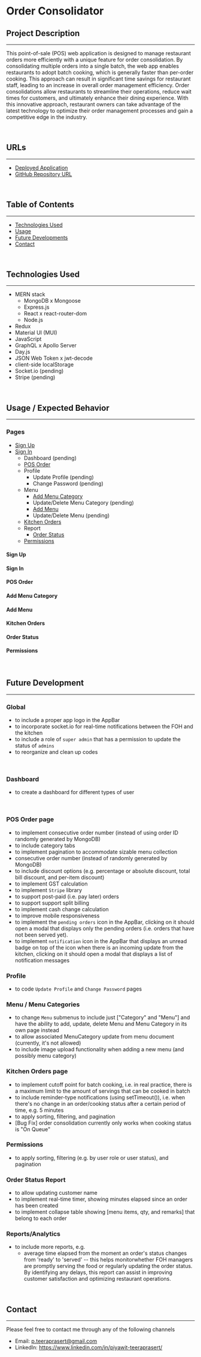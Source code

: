# **Order Consolidator**

## **Project Description**
---
This point-of-sale (POS) web application is designed to manage restaurant orders more efficiently with a unique feature for order consolidation. By consolidating multiple orders into a single batch, the web app enables restaurants to adopt batch cooking, which is generally faster than per-order cooking. This approach can result in significant time savings for restaurant staff, leading to an increase in overall order management efficiency. Order consolidations allow restaurants to streamline their operations, reduce wait times for customers, and ultimately enhance their dining experience. With this innovative approach, restaurant owners can take advantage of the latest technology to optimize their order management processes and gain a competitive edge in the industry.

<br>

## **URLs**
---
- [Deployed Application]()
- [GitHub Repository URL](https://github.com/jouriena11/pos-order-consolidator)

<br>

## **Table of Contents**
---
- [Technologies Used](#technologies-used)
- [Usage](#usage--expected-behavior)
- [Future Developments](#future-development)
- [Contact](#contact)

<br>

## **Technologies Used**
---
- MERN stack
    - MongoDB x Mongoose
    - Express.js
    - React x react-router-dom
    - Node.js
- Redux
- Material UI (MUI)
- JavaScript
- GraphQL x Apollo Server
- Day.js
- JSON Web Token x jwt-decode
- client-side localStorage
- Socket.io (pending)
- Stripe (pending)

<br>

## **Usage / Expected Behavior**

---
### **Pages**
- [Sign Up](#sign-up)
- [Sign In](#sign-in)
    - Dashboard (pending)
    - [POS Order](#pos-order)
    - Profile
        - Update Profile (pending)
        - Change Password (pending)
    - Menu
        - [Add Menu Category](#add-menu-category)
        - Update/Delete Menu Category (pending)
        - [Add Menu](#add-menu)
        - Update/Delete Menu (pending)
    - [Kitchen Orders](#kitchen-orders)
    - Report
        - [Order Status](#order-status)
    - [Permissions](#permissions)

#### **Sign Up**

#### **Sign In**

#### **POS Order**

#### **Add Menu Category**

#### **Add Menu**

#### **Kitchen Orders**

#### **Order Status**

#### **Permissions**

<br>

## **Future Development**
---

### **Global**
- to include a proper app logo in the AppBar
- to incorporate socket.io for real-time notifications between the FOH and the kitchen
- to include a role of `super admin` that has a permission to update the status of `admins`
- to reorganize and clean up codes

<br>

### **Dashboard**
- to create a dashboard for different types of user

<br>

### **POS Order page**
- to implement consecutive order number (instead of using order ID randomly generated by MongoDB)
- to include category tabs
- to implement pagination to accommodate sizable menu collection
- consecutive order number (instead of randomly generated by MongoDB)
- to include discount options (e.g. percentage or absolute discount, total bill discount, and per-item discount)
- to implement GST calculation
- to implement `Stripe` library
- to support post-paid (i.e. pay later) orders
- to support support split billing
- to implement cash change calculation
- to improve mobile responsiveness
- to implement the `pending orders` icon in the AppBar, clicking on it should open a modal that displays only the pending orders (i.e. orders that have not been served yet).
- to implement `notification` icon in the AppBar that displays an unread badge on top of the icon when there is an incoming update from the kitchen, clicking on it should open a modal that displays a list of notification messages

### **Profile**
- to code `Update Profile` and `Change Password` pages

### **Menu / Menu Categories**
- to change `Menu` submenus to include just ["Category" and "Menu"] and have the ability to add, update, delete Menu and Menu Category in its own page instead
- to allow associated MenuCategory update from menu document (currently, it's not allowed)
- to include image upload functionality when adding a new menu (and possibly menu category)

### **Kitchen Orders page**
- to implement cutoff point for batch cooking, i.e. in real practice, there is a maximum limit to the amount of servings that can be cooked in batch
- to include reminder-type notifications (using setTimeout()), i.e. when there's no change in an order/cooking status after a certain period of time, e.g. 5 minutes
- to apply sorting, filtering, and pagination 
- [Bug Fix] order consolidation currently only works when cooking status is "On Queue"

### **Permissions**
- to apply sorting, filtering (e.g. by user role or user status), and pagination 

### **Order Status Report**
- to allow updating customer name
- to implement real-time timer, showing minutes elapsed since an order has been created
- to implement collapse table showing [menu items, qty, and remarks] that belong to each order 

### **Reports/Analytics**
- to include more reports, e.g.
    - average time elapsed from the moment an order's status changes from 'ready' to 'served' -- this helps monitorwhether FOH managers are promptly serving the food or regularly updating the order status.  By identifying any delays, this report can assist in improving customer satisfaction and optimizing restaurant operations.

<br>

## **Contact**
---

Please feel free to contact me through any of the following channels
- Email: p.teeraprasert@gmail.com 
- LinkedIn: https://www.linkedin.com/in/piyawit-teeraprasert/
